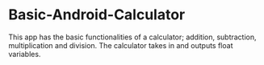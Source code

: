 # Basic-Android-Calculator
This app has the basic functionalities of a calculator; addition, subtraction, multiplication and division. 
The calculator takes in and outputs float variables.
